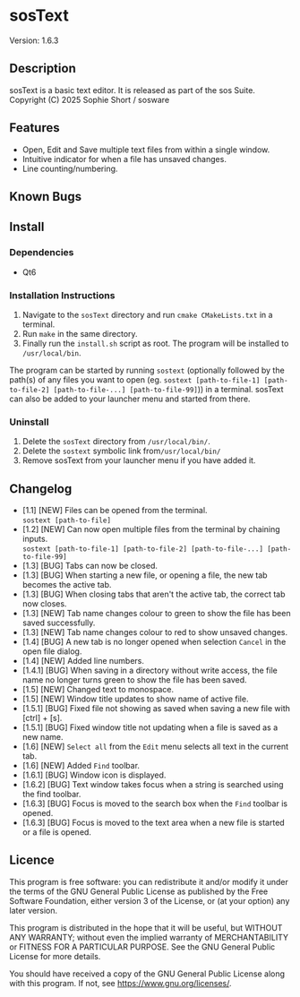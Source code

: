 # sosText
Version: 1.6.3

## Description
sosText is a basic text editor. It is released as part of the sos Suite.  
Copyright (C) 2025  Sophie Short / sosware

## Features
- Open, Edit and Save multiple text files from within a single window.
- Intuitive indicator for when a file has unsaved changes.
- Line counting/numbering.
 
## Known Bugs

## Install
### Dependencies
- Qt6

### Installation Instructions
1. Navigate to the `sosText` directory and run `cmake CMakeLists.txt` in a terminal.
2. Run `make` in the same directory.
3. Finally run the `install.sh` script as root. The program will be installed to `/usr/local/bin`.

The program can be started by running `sostext` (optionally followed by the path(s) of any files you want to open (eg. `sostext [path-to-file-1] [path-to-file-2] [path-to-file-...] [path-to-file-99]`)) in a terminal. sosText can also be added to your launcher menu and started from there.

### Uninstall
1. Delete the `sosText` directory from `/usr/local/bin/`.
2. Delete the `sostext` symbolic link from`/usr/local/bin/`
3. Remove sosText from your launcher menu if you have added it.

## Changelog
- [1.1] [NEW] Files can be opened from the terminal.  
`sostext [path-to-file]`
- [1.2] [NEW] Can now open multiple files from the terminal by chaining inputs.  
`sostext [path-to-file-1] [path-to-file-2] [path-to-file-...] [path-to-file-99]`
- [1.3] [BUG] Tabs can now be closed.
- [1.3] [BUG] When starting a new file, or opening a file, the new tab becomes the active tab.
- [1.3] [BUG] When closing tabs that aren't the active tab, the correct tab now closes.
- [1.3] [NEW] Tab name changes colour to green to show the file has been saved successfully.
- [1.3] [NEW] Tab name changes colour to red to show unsaved changes.
- [1.4] [BUG] A new tab is no longer opened when selection `Cancel` in the open file dialog.
- [1.4] [NEW] Added line numbers.
- [1.4.1] [BUG] When saving in a directory without write access, the file name no longer turns green to show the file has been saved.
- [1.5] [NEW] Changed text to monospace.
- [1.5] [NEW] Window title updates to show name of active file.
- [1.5.1] [BUG] Fixed file not showing as saved when saving a new file with [ctrl] + [s].
- [1.5.1] [BUG] Fixed window title not updating when a file is saved as a new name.
- [1.6] [NEW] `Select all` from the `Edit` menu selects all text in the current tab.
- [1.6] [NEW] Added `Find` toolbar.
- [1.6.1] [BUG] Window icon is displayed.
- [1.6.2] [BUG] Text window takes focus when a string is searched using the find toolbar.
- [1.6.3] [BUG] Focus is moved to the search box when the `Find` toolbar is opened.
- [1.6.3] [BUG] Focus is moved to the text area when a new file is started or a  file is opened.

## Licence
This program is free software: you can redistribute it and/or modify
it under the terms of the GNU General Public License as published by
the Free Software Foundation, either version 3 of the License, or
(at your option) any later version.  

This program is distributed in the hope that it will be useful,
but WITHOUT ANY WARRANTY; without even the implied warranty of
MERCHANTABILITY or FITNESS FOR A PARTICULAR PURPOSE.  See the
GNU General Public License for more details.  

You should have received a copy of the GNU General Public License
along with this program.  If not, see <https://www.gnu.org/licenses/>.
